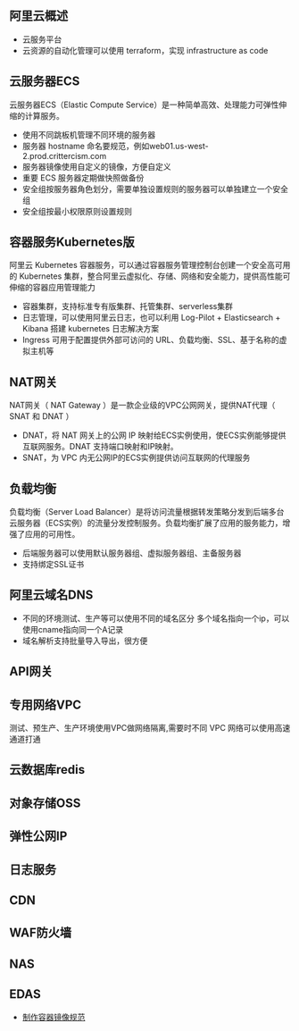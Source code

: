 ## 阿里云概述

* 云服务平台
* 云资源的自动化管理可以使用 terraform，实现 infrastructure as code

## 云服务器ECS
云服务器ECS（Elastic Compute Service）是一种简单高效、处理能力可弹性伸缩的计算服务。
* 使用不同跳板机管理不同环境的服务器
* 服务器 hostname 命名要规范，例如web01.us-west-2.prod.crittercism.com
* 服务器镜像使用自定义的镜像，方便自定义
* 重要 ECS 服务器定期做快照做备份
* 安全组按服务器角色划分，需要单独设置规则的服务器可以单独建立一个安全组
* 安全组按最小权限原则设置规则

## 容器服务Kubernetes版
阿里云 Kubernetes 容器服务，可以通过容器服务管理控制台创建一个安全高可用的 Kubernetes 集群，整合阿里云虚拟化、存储、网络和安全能力，提供高性能可伸缩的容器应用管理能力
* 容器集群，支持标准专有版集群、托管集群、serverless集群
* 日志管理，可以使用阿里云日志，也可以利用 Log-Pilot + Elasticsearch + Kibana 搭建 kubernetes 日志解决方案
* Ingress 可用于配置提供外部可访问的 URL、负载均衡、SSL、基于名称的虚拟主机等
## NAT网关
NAT网关（ NAT Gateway ）是一款企业级的VPC公网网关，提供NAT代理（ SNAT 和 DNAT ）
* DNAT，将 NAT 网关上的公网 IP 映射给ECS实例使用，使ECS实例能够提供互联网服务。DNAT 支持端口映射和IP映射。
* SNAT，为 VPC 内无公网IP的ECS实例提供访问互联网的代理服务

## 负载均衡
负载均衡（Server Load Balancer）是将访问流量根据转发策略分发到后端多台云服务器（ECS实例）的流量分发控制服务。负载均衡扩展了应用的服务能力，增强了应用的可用性。
* 后端服务器可以使用默认服务器组、虚拟服务器组、主备服务器
* 支持绑定SSL证书

## 阿里云域名DNS
* 不同的环境测试、生产等可以使用不同的域名区分
多个域名指向一个ip，可以使用cname指向同一个A记录
* 域名解析支持批量导入导出，很方便
## API网关

## 专用网络VPC
测试、预生产、生产环境使用VPC做网络隔离,需要时不同 VPC 网络可以使用高速通道打通

## 云数据库redis

## 对象存储OSS

## 弹性公网IP

## 日志服务

## CDN

## WAF防火墙

## NAS


## EDAS
* [制作容器镜像规范](https://helpcdn.aliyun.com/document_detail/84095.html?spm=a2c4g.11186623.6.719.63b75506TR0KKN#section-l2l-spe-ukz)
